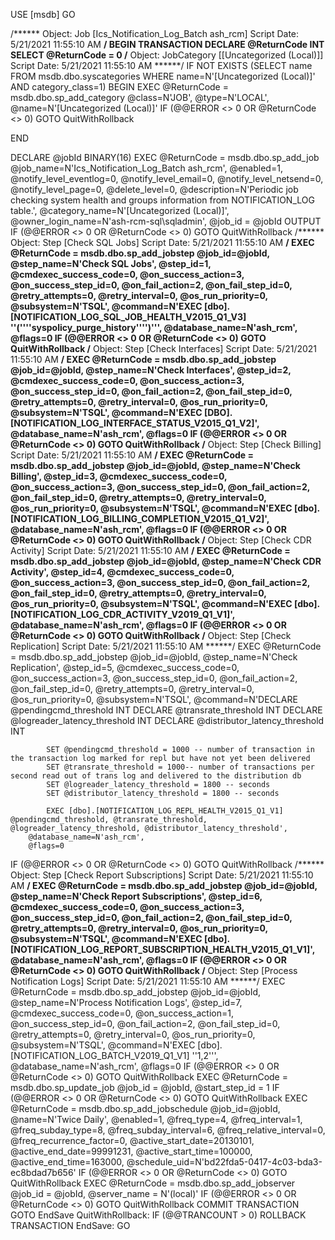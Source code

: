 USE [msdb]
GO

/****** Object:  Job [Ics_Notification_Log_Batch ash_rcm]    Script Date: 5/21/2021 11:55:10 AM ******/
BEGIN TRANSACTION
DECLARE @ReturnCode INT
SELECT @ReturnCode = 0
/****** Object:  JobCategory [[Uncategorized (Local)]]    Script Date: 5/21/2021 11:55:10 AM ******/
IF NOT EXISTS (SELECT name FROM msdb.dbo.syscategories WHERE name=N'[Uncategorized (Local)]' AND category_class=1)
BEGIN
EXEC @ReturnCode = msdb.dbo.sp_add_category @class=N'JOB', @type=N'LOCAL', @name=N'[Uncategorized (Local)]'
IF (@@ERROR <> 0 OR @ReturnCode <> 0) GOTO QuitWithRollback

END

DECLARE @jobId BINARY(16)
EXEC @ReturnCode =  msdb.dbo.sp_add_job @job_name=N'Ics_Notification_Log_Batch ash_rcm', 
		@enabled=1, 
		@notify_level_eventlog=0, 
		@notify_level_email=0, 
		@notify_level_netsend=0, 
		@notify_level_page=0, 
		@delete_level=0, 
		@description=N'Periodic job checking system health and groups information from NOTIFICATION_LOG table.', 
		@category_name=N'[Uncategorized (Local)]', 
		@owner_login_name=N'ash-rcm-sql\sqladmin', @job_id = @jobId OUTPUT
IF (@@ERROR <> 0 OR @ReturnCode <> 0) GOTO QuitWithRollback
/****** Object:  Step [Check SQL Jobs]    Script Date: 5/21/2021 11:55:10 AM ******/
EXEC @ReturnCode = msdb.dbo.sp_add_jobstep @job_id=@jobId, @step_name=N'Check SQL Jobs', 
		@step_id=1, 
		@cmdexec_success_code=0, 
		@on_success_action=3, 
		@on_success_step_id=0, 
		@on_fail_action=2, 
		@on_fail_step_id=0, 
		@retry_attempts=0, 
		@retry_interval=0, 
		@os_run_priority=0, @subsystem=N'TSQL', 
		@command=N'EXEC [dbo].[NOTIFICATION_LOG_SQL_JOB_HEALTH_V2015_Q1_V3] ''(''''syspolicy_purge_history'''')''', 
		@database_name=N'ash_rcm', 
		@flags=0
IF (@@ERROR <> 0 OR @ReturnCode <> 0) GOTO QuitWithRollback
/****** Object:  Step [Check Interfaces]    Script Date: 5/21/2021 11:55:10 AM ******/
EXEC @ReturnCode = msdb.dbo.sp_add_jobstep @job_id=@jobId, @step_name=N'Check Interfaces', 
		@step_id=2, 
		@cmdexec_success_code=0, 
		@on_success_action=3, 
		@on_success_step_id=0, 
		@on_fail_action=2, 
		@on_fail_step_id=0, 
		@retry_attempts=0, 
		@retry_interval=0, 
		@os_run_priority=0, @subsystem=N'TSQL', 
		@command=N'EXEC [DBO].[NOTIFICATION_LOG_INTERFACE_STATUS_V2015_Q1_V2]', 
		@database_name=N'ash_rcm', 
		@flags=0
IF (@@ERROR <> 0 OR @ReturnCode <> 0) GOTO QuitWithRollback
/****** Object:  Step [Check Billing]    Script Date: 5/21/2021 11:55:10 AM ******/
EXEC @ReturnCode = msdb.dbo.sp_add_jobstep @job_id=@jobId, @step_name=N'Check Billing', 
		@step_id=3, 
		@cmdexec_success_code=0, 
		@on_success_action=3, 
		@on_success_step_id=0, 
		@on_fail_action=2, 
		@on_fail_step_id=0, 
		@retry_attempts=0, 
		@retry_interval=0, 
		@os_run_priority=0, @subsystem=N'TSQL', 
		@command=N'EXEC [dbo].[NOTIFICATION_LOG_BILLING_COMPLETION_V2015_Q1_V2]', 
		@database_name=N'ash_rcm', 
		@flags=0
IF (@@ERROR <> 0 OR @ReturnCode <> 0) GOTO QuitWithRollback
/****** Object:  Step [Check CDR Activity]    Script Date: 5/21/2021 11:55:10 AM ******/
EXEC @ReturnCode = msdb.dbo.sp_add_jobstep @job_id=@jobId, @step_name=N'Check CDR Activity', 
		@step_id=4, 
		@cmdexec_success_code=0, 
		@on_success_action=3, 
		@on_success_step_id=0, 
		@on_fail_action=2, 
		@on_fail_step_id=0, 
		@retry_attempts=0, 
		@retry_interval=0, 
		@os_run_priority=0, @subsystem=N'TSQL', 
		@command=N'EXEC [dbo].[NOTIFICATION_LOG_CDR_ACTIVITY_V2019_Q1_V1]', 
		@database_name=N'ash_rcm', 
		@flags=0
IF (@@ERROR <> 0 OR @ReturnCode <> 0) GOTO QuitWithRollback
/****** Object:  Step [Check Replication]    Script Date: 5/21/2021 11:55:10 AM ******/
EXEC @ReturnCode = msdb.dbo.sp_add_jobstep @job_id=@jobId, @step_name=N'Check Replication', 
		@step_id=5, 
		@cmdexec_success_code=0, 
		@on_success_action=3, 
		@on_success_step_id=0, 
		@on_fail_action=2, 
		@on_fail_step_id=0, 
		@retry_attempts=0, 
		@retry_interval=0, 
		@os_run_priority=0, @subsystem=N'TSQL', 
		@command=N'DECLARE @pendingcmd_threshold INT
			DECLARE @transrate_threshold INT
			DECLARE @logreader_latency_threshold INT
			DECLARE @distributor_latency_threshold INT

			SET @pendingcmd_threshold = 1000 -- number of transaction in the transaction log marked for repl but have not yet been delivered
			SET @transrate_threshold = 1000-- number of transactions per second read out of trans log and delivered to the distribution db
			SET @logreader_latency_threshold = 1800 -- seconds
			SET @distributor_latency_threshold = 1800 -- seconds

			EXEC [dbo].[NOTIFICATION_LOG_REPL_HEALTH_V2015_Q1_V1] @pendingcmd_threshold, @transrate_threshold, @logreader_latency_threshold, @distributor_latency_threshold', 
		@database_name=N'ash_rcm', 
		@flags=0
IF (@@ERROR <> 0 OR @ReturnCode <> 0) GOTO QuitWithRollback
/****** Object:  Step [Check Report Subscriptions]    Script Date: 5/21/2021 11:55:10 AM ******/
EXEC @ReturnCode = msdb.dbo.sp_add_jobstep @job_id=@jobId, @step_name=N'Check Report Subscriptions', 
		@step_id=6, 
		@cmdexec_success_code=0, 
		@on_success_action=3, 
		@on_success_step_id=0, 
		@on_fail_action=2, 
		@on_fail_step_id=0, 
		@retry_attempts=0, 
		@retry_interval=0, 
		@os_run_priority=0, @subsystem=N'TSQL', 
		@command=N'EXEC [dbo].[NOTIFICATION_LOG_REPORT_SUBSCRIPTION_HEALTH_V2015_Q1_V1]', 
		@database_name=N'ash_rcm', 
		@flags=0
IF (@@ERROR <> 0 OR @ReturnCode <> 0) GOTO QuitWithRollback
/****** Object:  Step [Process Notification Logs]    Script Date: 5/21/2021 11:55:10 AM ******/
EXEC @ReturnCode = msdb.dbo.sp_add_jobstep @job_id=@jobId, @step_name=N'Process Notification Logs', 
		@step_id=7, 
		@cmdexec_success_code=0, 
		@on_success_action=1, 
		@on_success_step_id=0, 
		@on_fail_action=2, 
		@on_fail_step_id=0, 
		@retry_attempts=0, 
		@retry_interval=0, 
		@os_run_priority=0, @subsystem=N'TSQL', 
		@command=N'EXEC [dbo].[NOTIFICATION_LOG_BATCH_V2019_Q1_V1] ''1,2''', 
		@database_name=N'ash_rcm', 
		@flags=0
IF (@@ERROR <> 0 OR @ReturnCode <> 0) GOTO QuitWithRollback
EXEC @ReturnCode = msdb.dbo.sp_update_job @job_id = @jobId, @start_step_id = 1
IF (@@ERROR <> 0 OR @ReturnCode <> 0) GOTO QuitWithRollback
EXEC @ReturnCode = msdb.dbo.sp_add_jobschedule @job_id=@jobId, @name=N'Twice Daily', 
		@enabled=1, 
		@freq_type=4, 
		@freq_interval=1, 
		@freq_subday_type=8, 
		@freq_subday_interval=6, 
		@freq_relative_interval=0, 
		@freq_recurrence_factor=0, 
		@active_start_date=20130101, 
		@active_end_date=99991231, 
		@active_start_time=100000, 
		@active_end_time=163000, 
		@schedule_uid=N'bd22fda5-0417-4c03-bda3-ec8bdad7b656'
IF (@@ERROR <> 0 OR @ReturnCode <> 0) GOTO QuitWithRollback
EXEC @ReturnCode = msdb.dbo.sp_add_jobserver @job_id = @jobId, @server_name = N'(local)'
IF (@@ERROR <> 0 OR @ReturnCode <> 0) GOTO QuitWithRollback
COMMIT TRANSACTION
GOTO EndSave
QuitWithRollback:
    IF (@@TRANCOUNT > 0) ROLLBACK TRANSACTION
EndSave:
GO



